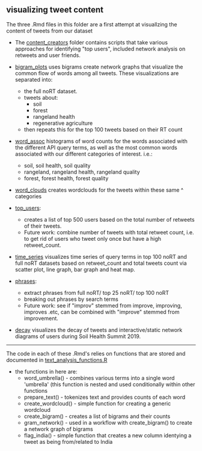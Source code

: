 ## visualizing tweet content  

The three .Rmd files in this folder are a first attempt at visuallzing the content of tweets from our dataset
* The [content_creators](https://github.com/Science-for-Nature-and-People/soc-twitter/tree/master/tweet_content/content_creators) folder contains scripts that take various approaches for identifying "top users", included network analysis on retweets and user friends.

* [bigram_plots](https://github.com/Science-for-Nature-and-People/soc-twitter/blob/master/tweet_content/bigram_plots.Rmd) uses bigrams create network graphs that visualize the common flow of words among all tweets.  These visualizations are separated into:  
  - the full noRT dataset. 
  - tweets about:
      - soil 
      - forest 
      - rangeland health
      - regenerative agriculture
   - then repeats this for the top 100 tweets based on their RT count
     
     
     
* [word_assoc](word_assoc.Rmd) histograms of word counts for the words associated with the different API query terms, as well as the most common words associated with our different categories of interest. i.e.:
  - soil, soil health, soil quality
  - rangeland, rangeland health, rangeland quality
  - forest, forest health, forest quality 
    
      
* [word_clouds](https://github.com/Science-for-Nature-and-People/soc-twitter/blob/master/tweet_content/word_clouds.Rmd) creates wordclouds for the tweets within these same ^ categories 

* [top_users](top_users.Rmd):  
  - creates a list of top 500 users based on the total number of retweets of their tweets.
  - Future work: combine number of tweets with total retweet count, i.e. to get rid of users who tweet only once but have a high retweet_count.

* [time_series](time_series.Rmd) visualizes time series of query terms in top 100 noRT and full noRT datasets based on retweet_count and total tweets count via scatter plot, line graph, bar graph and heat map.

* [phrases](phrases.Rmd):
  - extract phrases from full noRT/ top 25 noRT/ top 100 noRT
  - breaking out phrases by search terms
  - Future work: see if "improv" stemmed from improve, improving, improves .etc, can be combined with "improve" stemmed from improvement.

* [decay](decay.Rmd) visualizes the decay of tweets and interactive/static network diagrams of users during Soil Health Summit 2019.
 ***
 
The code in each of these .Rmd's relies on functions that are stored and documented in [text_analysis_functions.R](https://github.com/Science-for-Nature-and-People/soc-twitter/blob/master/text_analysis_functions.R)
  - the functions in here are:
    - word_umbrella() - combines various terms into a single word 'umbrella' (this function is nested and used conditionally within other functions
    - prepare_text() - tokenizes text and provides counts of each word
    - create_wordcloud() - simple function for creating a generic wordcloud
    - create_bigram() - creates a list of bigrams and their counts
    - gram_network() - used in a workflow with create_bigram() to create a network graph of bigrams
    - flag_india() - simple function that creates a new column identying a tweet as being from/related to India
